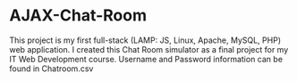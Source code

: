 # AJAX-Chat-Room
This project is my first full-stack (LAMP: JS, Linux, Apache, MySQL, PHP) web application. I created this Chat Room simulator as a final project for my IT Web Development course.
Username and Password information can be found in Chatroom.csv

